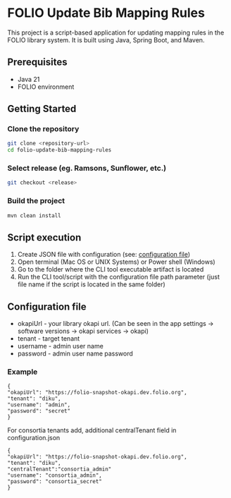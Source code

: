# FOLIO Update Bib Mapping Rules

This project is a script-based application for updating mapping rules in the FOLIO library system. It is built using Java, Spring Boot, and Maven.

## Prerequisites

- Java 21
- FOLIO environment

## Getting Started

### Clone the repository

```sh
git clone <repository-url>
cd folio-update-bib-mapping-rules
```

### Select release (eg. Ramsons, Sunflower, etc.)

```sh
git checkout <release>
```

### Build the project

```sh
mvn clean install
```

## Script execution

1. Create JSON file with configuration (see: [configuration file](#configuration-file))
2. Open terminal (Mac OS or UNIX Systems) or Power shell (Windows)
3. Go to the folder where the CLI tool executable artifact is located
4. Run the CLI tool/script with the configuration file path parameter (just file name if the script is located in the same folder)

## Configuration file

* okapiUrl - your library okapi url. (Can be seen in the app settings → software versions → okapi services → okapi)
* tenant - target tenant
* username - admin user name
* password - admin user name password

### Example

```
{
"okapiUrl": "https://folio-snapshot-okapi.dev.folio.org",
"tenant": "diku",
"username": "admin",
"password": "secret"
}
```
For consortia tenants add, additional centralTenant field in configuration.json

```
{
"okapiUrl": "https://folio-snapshot-okapi.dev.folio.org",
"tenant": "diku",
"centralTenant":"consortia_admin"
"username": "consortia_admin",
"password": "consortia_secret"
}
```